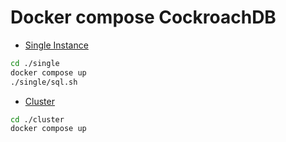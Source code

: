 # Docker compose CockroachDB

* [Single Instance](./single/docker-compose.yaml)  
```sh
cd ./single
docker compose up
./single/sql.sh
```
* [Cluster](./cluster/docker-compose.yaml)
```sh
cd ./cluster
docker compose up
```

